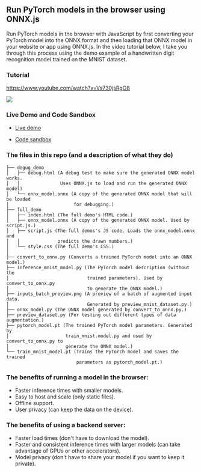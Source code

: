 ## Run PyTorch models in the browser using ONNX.js

Run PyTorch models in the browser with JavaScript by first converting your PyTorch model into the ONNX format and then loading that ONNX model in your website or app using ONNX.js. In the video tutorial below, I take you through this process using the demo example of a handwritten digit recognition model trained on the MNIST dataset.

### Tutorial
https://www.youtube.com/watch?v=Vs730jsRgO8

[<img src="https://img.youtube.com/vi/Vs730jsRgO8/hqdefault.jpg">](https://www.youtube.com/watch?v=Vs730jsRgO8)

### Live Demo and Code Sandbox

* [Live demo](https://vgzep.csb.app/)

* [Code sandbox](https://codesandbox.io/s/pytorch-to-javascript-with-onnx-vgzep)


### The files in this repo (and a description of what they do)
```
├── degug_demo
│   ├── debug.html (A debug test to make sure the generated ONNX model works. 
│   │               Uses ONNX.js to load and run the generated ONNX model)
│   └── onnx_model.onnx (A copy of the generated ONNX model that will be loaded
│                        for debugging.)
├── full_demo
│   ├── index.html (The full demo's HTML code.)
│   ├── onnx_model.onnx (A copy of the generated ONNX model. Used by script.js.)
│   ├── script.js (The full demos's JS code. Loads the onnx_model.onnx and 
│   │              predicts the drawn numbers.)
│   └── style.css (The full demo's CSS.)
│                            
├── convert_to_onnx.py (Converts a trained PyTorch model into an ONNX model.)
├── inference_mnist_model.py (The PyTorch model description (without the
│                             trained parameters). Used by convert_to_onnx.py
│                             to generate the ONNX model.)
├── inputs_batch_preview.png (A preview of a batch of augmented input data. 
│                             Generated by preview_mnist_dataset.py.)
├── onnx_model.py (The ONNX model generated by convert_to_onnx.py.)
├── preview_dataset.py (For testing out different types of data augmentation.)
├── pytorch_model.pt (The trained PyTorch model parameters. Generated by 
│                     train_mnist.model.py and used by convert_to_onnx.py to
│                     generate the ONNX model.)
└── train_mnist_model.pt (Trains the PyTorch model and saves the trained 
                          parameters as pytorch_model.pt.)
```

### The benefits of running a model in the browser:
* Faster inference times with smaller models.
* Easy to host and scale (only static files).
* Offline support.
* User privacy (can keep the data on the device).

### The benefits of using a backend server:
* Faster load times (don't have to download the model).
* Faster and consistent inference times with larger models (can take advantage of GPUs or other accelerators).
* Model privacy (don't have to share your model if you want to keep it private).
